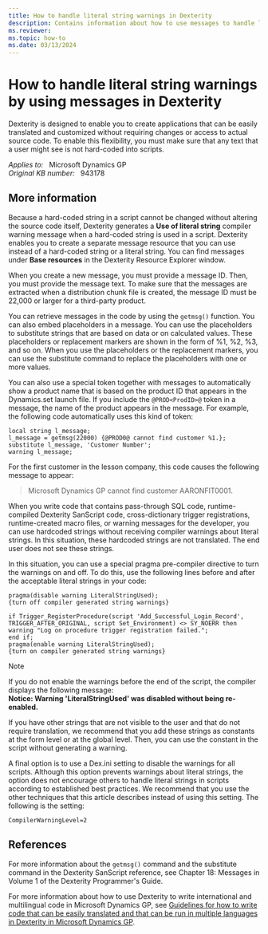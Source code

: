 ```yaml
---
title: How to handle literal string warnings in Dexterity
description: Contains information about how to use messages to handle literal string warnings in Dexterity in Microsoft Dynamics GP. Code samples are also provided.
ms.reviewer: 
ms.topic: how-to
ms.date: 03/13/2024
---
```

# How to handle literal string warnings by using messages in Dexterity

Dexterity is designed to enable you to create applications that can be easily translated and customized without requiring changes or access to actual source code. To enable this flexibility, you must make sure that any text that a user might see is not hard-coded into scripts.

_Applies to:_ &nbsp; Microsoft Dynamics GP  
_Original KB number:_ &nbsp; 943178

## More information

Because a hard-coded string in a script cannot be changed without altering the source code itself, Dexterity generates a **Use of literal string** compiler warning message when a hard-coded string is used in a script. Dexterity enables you to create a separate message resource that you can use instead of a hard-coded string or a literal string. You can find messages under **Base resources** in the Dexterity Resource Explorer window.

When you create a new message, you must provide a message ID. Then, you must provide the message text. To make sure that the messages are extracted when a distribution chunk file is created, the message ID must be 22,000 or larger for a third-party product.

You can retrieve messages in the code by using the `getmsg()` function. You can also embed placeholders in a message. You can use the placeholders to substitute strings that are based on data or on calculated values. These placeholders or replacement markers are shown in the form of %1, %2, %3, and so on. When you use the placeholders or the replacement markers, you can use the substitute command to replace the placeholders with one or more values.

You can also use a special token together with messages to automatically show a product name that is based on the product ID that appears in the Dynamics.set launch file. If you include the `@PROD<ProdID>@` token in a message, the name of the product appears in the message. For example, the following code automatically uses this kind of token:

```console
local string l_message;
l_message = getmsg(22000) {@PROD0@ cannot find customer %1.};
substitute l_message, 'Customer Number';
warning l_message;
```

For the first customer in the lesson company, this code causes the following message to appear:

> Microsoft Dynamics GP cannot find customer AARONFIT0001.

When you write code that contains pass-through SQL code, runtime-compiled Dexterity SanScript code, cross-dictionary trigger registrations, runtime-created macro files, or warning messages for the developer, you can use hardcoded strings without receiving compiler warnings about literal strings. In this situation, these hardcoded strings are not translated. The end user does not see these strings.

In this situation, you can use a special pragma pre-compiler directive to turn the warnings on and off. To do this, use the following lines before and after the acceptable literal strings in your code:

```console
pragma(disable warning LiteralStringUsed); 
{turn off compiler generated string warnings} 

if Trigger_RegisterProcedure(script 'Add_Successful_Login_Record', TRIGGER_AFTER_ORIGINAL, script Set_Environment) <> SY_NOERR then
warning "Log on procedure trigger registration failed.";
end if;
pragma(enable warning LiteralStringUsed); 
{turn on compiler generated string warnings}
```

> [!NOTE]
> If you do not enable the warnings before the end of the script, the compiler displays the following message:  
> **Notice: Warning 'LiteralStringUsed' was disabled without being re-enabled.**

If you have other strings that are not visible to the user and that do not require translation, we recommend that you add these strings as constants at the form level or at the global level. Then, you can use the constant in the script without generating a warning.

A final option is to use a Dex.ini setting to disable the warnings for all scripts. Although this option prevents warnings about literal strings, the option does not encourage others to handle literal strings in scripts according to established best practices. We recommend that you use the other techniques that this article describes instead of using this setting. The following is the setting:

```console
CompilerWarningLevel=2
```

## References

For more information about the `getmsg()` command and the substitute command in the Dexterity SanScript reference, see Chapter 18: Messages in Volume 1 of the Dexterity Programmer's Guide.

For more information about how to use Dexterity to write international and multilingual code in Microsoft Dynamics GP, see [Guidelines for how to write code that can be easily translated and that can be run in multiple languages in Dexterity in Microsoft Dynamics GP](https://support.microsoft.com/topic/guidelines-for-how-to-write-code-that-can-be-easily-translated-and-that-can-be-run-in-multiple-languages-in-dexterity-in-microsoft-dynamics-gp-2ae38519-d690-bc81-2087-37ae3d6c05b3).
